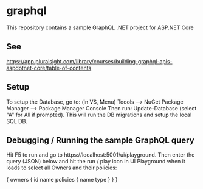# graphql

This repository contains a sample GraphQL .NET project for ASP.NET Core

## See

https://app.pluralsight.com/library/courses/building-graphql-apis-aspdotnet-core/table-of-contents

## Setup

To setup the Database, go to: (in VS, Menu) Toools --> NuGet Package Manager --> Package Manager Console
Then run: Update-Database (select "A" for All if prompted). This will run the DB migrations and setup the local SQL DB.

## Debugging / Running the sample GraphQL query

Hit F5 to run and go to https://localhost:5001/ui/playground. Then enter the query (JSON) below and hit the run / play icon in UI Playground when it loads to select all Owners and their policies:

{
  owners {
    id
    name
    policies {
      name
      type
    }
  }
}
